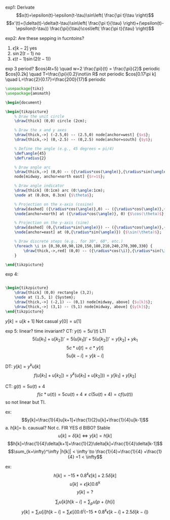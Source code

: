 exp1: Derivate
$$x(t)=\epsilon(t)-\epsilon(t-\tau)\sin\left( \frac{\pi t}\tau \right)$$
$$x'(t)=(\delta(t)-\delta(t-\tau)\sin\left( \frac{\pi t}{\tau} \right)+(\epsilon(t)-\epsilon(t-\tau)) \frac{\pi}{\tau}\cos\left( \frac{\pi t}{\tau} \right)$$

exp2: Are these sepping in fucntoins?

1. $\epsilon[k-2]$ yes
2. $\sin 2(t-1)$ no
3. $\epsilon(t-1) \sin(2(t-1))$

exp 3  period?
$cos(4t+5) \quad w=2 \frac{\pi}{t} = \frac{\pi}{2}$ periodic
$cos[0.2k] \quad T=\frac{\pi}{0.2}\not\in R$  not periodic
$cos[0.17\pi k] \quad L=\frac{2}{0.17}=\frac{200}{17}$ periodic


```tikz
\usepackage{tikz}
\usepackage{amsmath}

\begin{document}

\begin{tikzpicture}
    % Draw the unit circle
    \draw[thick] (0,0) circle (2cm);

    % Draw the x and y axes
    \draw[thick,->] (-2.5,0) -- (2.5,0) node[anchor=west] {$x$};
    \draw[thick,->] (0,-2.5) -- (0,2.5) node[anchor=south] {$y$};

    % Define the angle (e.g., 45 degrees = pi/4)
    \def\angle{45}
    \def\radius{2}

    % Draw angle arc
    \draw[thick,->] (0,0) -- ({\radius*cos(\angle)},{\radius*sin(\angle)}) 
    node[midway, anchor=north east] {$r=1$};

    % Draw angle indicator
    \draw[thick] (0:1cm) arc (0:\angle:1cm);
    \node at (0.8cm, 0.3cm) {$\theta$};

    % Projection on the x-axis (cosine)
    \draw[dashed] ({\radius*cos(\angle)},0) -- ({\radius*cos(\angle)},{\radius*sin(\angle)});
    \node[anchor=north] at ({\radius*cos(\angle)}, 0) {$\cos(\theta)$};

    % Projection on the y-axis (sine)
    \draw[dashed] (0,{\radius*sin(\angle)}) -- ({\radius*cos(\angle)},{\radius*sin(\angle)});
    \node[anchor=east] at (0,{\radius*sin(\angle)}) {$\sin(\theta)$};

    % Draw discrete steps (e.g., for 30°, 60°, etc.)
    \foreach \i in {0,30,60,90,120,150,180,210,240,270,300,330} {
        \draw[thick,->,red] (0,0) -- ({\radius*cos(\i)},{\radius*sin(\i)});
    }

\end{tikzpicture}
```

exp 4:
```tikz

\begin{tikzpicture}
    \draw[thick] (0,0) rectangle (3,2);
    \node at (1.5, 1) {System};
    \draw[thick,->] (-2,1) -- (0,1) node[midway, above] {$u[k]$};
    \draw[thick,->] (3,1) -- (5,1) node[midway, above] {$y[k]$};
\end{tikzpicture}
```

$y[k]=u[k+1]$ Not casual $y[0]=u[1]$

exp 5: linear? time invariant?
CT: $y(t)=5u'(t)$ LTI
$$5(u[k_{1}]+u[k_{2}])'=5(u[k_{1}])'+5(u[k_{2}])'=y[k_{2}]+y{k_{1}}$$
$$5c*u[t]=c*y[t]$$
$$5u[k-i]=y[k-i]$$

DT: $y[k]=y^ku[k]$
$$f(u[k_{1}]+u[k_{2}])=y^k(u[k_{1}]+u[k_{2}]))= y[k_{1}]+y[k_{2}]$$

CT: $g(t)=5u(t)+4$
$$f(c*u(t))=5cu(t)+4\neq c(5u(t)+4)=cf(u(t))$$
so not linear but TI.

ex:
$$y[k]=\frac{1}{4}u[k+1]+\frac{1}{2}u[k]+\frac{1}{4}u[k-1]$$
a. $h[k]=$
b. causual? Not 
c. FIR YES
d BIBO? Stable
$$u[k]=\delta[k]\iff y[k]=h[k]$$
$$h[k]=\frac{1}{4}\delta[k+1]+\frac{1}{2}\delta[k]+\frac{1}{4}\delta[k-1]$$
$$\sum_{k=\infty}^\infty |h[k]| <  \infty \to \frac{1}{4}+\frac{1}{4} +\frac{1}{4} =1 < \infty$$

ex:
$$h[k]=-15 *0.8^k\epsilon [k]+2.5\delta[k]$$
$$u[k]=\epsilon[k]0.6^k$$
$$y[k]=?$$

$$\sum_{i}u[k]h[k-i] = \sum_{p}u[p+i]h[i]$$
$$y[k]=\sum_{i}u[i]h[k-i]=\sum_{i}\epsilon[i]0.6^i(-15 *0.8^k\epsilon [k-i]+2.5\delta[k-i])$$


